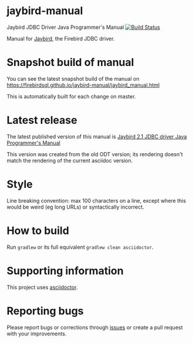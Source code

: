 # jaybird-manual
Jaybird JDBC Driver Java Programmer's Manual [![Build Status](https://travis-ci.com/FirebirdSQL/jaybird-manual.svg?branch=master)](https://travis-ci.com/FirebirdSQL/jaybird-manual)

Manual for [Jaybird](https://github.com/FirebirdSQL/jaybird), the Firebird JDBC driver.

Snapshot build of manual
========================

You can see the latest snapshot build of the manual on https://firebirdsql.github.io/jaybird-manual/jaybird_manual.html

This is automatically built for each change on master.

Latest release
==============

The latest published version of this manual is [Jaybird 2.1 JDBC driver Java Programmer's Manual](https://www.firebirdsql.org/file/documentation/drivers_documentation/Jaybird_2_1_JDBC_driver_manual.pdf)

This version was created from the old ODT version; its rendering doesn't match
the rendering of the current asciidoc version.

Style
=====

Line breaking convention: max 100 characters on a line, except where this would be weird (eg long URLs) or syntactically incorrect.

How to build
============

Run `gradlew` or its full equivalent `gradlew clean asciidoctor`.

Supporting information
======================

This project uses [asciidoctor](https://asciidoctor.org/).

Reporting bugs
==============

Please report bugs or corrections through [issues](https://github.com/FirebirdSQL/jaybird-manual/issues) or create a pull request with your improvements.
